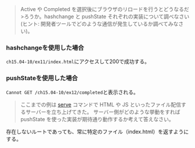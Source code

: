> Active や Completed を選択後にブラウザのリロードを行うとどうなるだ>ろうか。hashchange と pushState それぞれの実装について調べなさい
  (ヒント: 開発者ツールでどのような通信が発生しているか調べてみなさい)。

### hashchangeを使用した場合
`ch15.04-10/ex11/index.html`にアクセスして200で成功する。
### pushStateを使用した場合
`Cannot GET /ch15.04-10/ex12/completed`と表示される。

> ここまでの例は [serve](https://www.npmjs.com/package/serve) コマンドで HTML や JS といったファイル配信するサーバーを立ち上げてきた。
  サーバー側がどのような挙動をすれば pushState を使った実装が期待通り動作するか考えて答えなさい。

存在しないルートであっても、常に特定のファイル（index.html）を返すようにする。